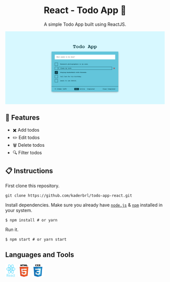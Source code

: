 # <h1 align="center">React - Todo App 📝</h1> 

<p align="center">A simple Todo App built using ReactJS.</p>

<img align="center" src="./public/todo-app.png" alt="Todo App with React" title="Todo App" />

## 💎 Features

<ul>
  <li>✖️ Add todos</li>
  <li>✏️ Edit todos</li>
  <li>🗑 Delete todos</li>
  <li>🔍 Filter todos</li>
</ul>

## 📋 Instructions

First clone this repository.

```shell
git clone https://github.com/kaderbrl/todo-app-react.git
```

Install dependencies. Make sure you already have [`node.js`](https://nodejs.org/en/) & [`npm`](https://www.npmjs.com/) installed in your system.

```shell
$ npm install # or yarn
```

Run it.

```shell
$ npm start # or yarn start
```

## Languages and Tools

<p align="left">
  <img src="https://raw.githubusercontent.com/devicons/devicon/master/icons/react/react-original-wordmark.svg" alt="react" width="35" height="40"/>
  <img src="https://raw.githubusercontent.com/devicons/devicon/master/icons/html5/html5-original-wordmark.svg" alt="html5" width="40" height="40"/> 
  <img src="https://raw.githubusercontent.com/devicons/devicon/master/icons/css3/css3-original-wordmark.svg" alt="css3" width="40" height="40"/> 
</p>

